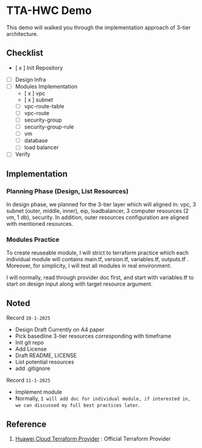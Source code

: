 # TTA-HWC Demo

This demo will walked you through the implementation approach of 3-tier architecture.

## Checklist

- [ x ] Init Repository
- [  ] Design Infra
- [  ] Modules Implementation
  - [ x ] vpc
  - [ x ] subnet
  - [  ] vpc-route-table
  - [  ] vpc-route
  - [  ] security-group
  - [  ] security-group-rule
  - [  ] vm
  - [  ] database
  - [  ] load balancer 
- [  ] Verify

## Implementation

### Planning Phase (Design, List Resources)

In design phase, we planned for the 3-tier layer which will aligned in:
vpc, 3 subnet (outer, middle, inner), eip, loadbalancer, 3 computer resources (2 vm, 1 db),
security. In addition, outer resources configuration are aligned with mentioned resources.

### Modules Practice

To create reuseable module, I will strict to terraform practice which each individual module will 
contains main.tf, version.tf, variables.tf, outputs.tf . Moreover, for simplicity, I will test all modules in real environment.

I will normally, read through provider doc first, and start with variables.tf to start on design input along with target resource argument.

## Noted
Record ``` 10-1-2025 ``` 
- Design Draft Currently on A4 paper
- Pick basedline 3-tier resources corresponding with timeframe
- Init git repo
- Add License
- Draft README, LICENSE
- List potential resources
- add .gitignore

Record ``` 11-1-2025 ```
- Implement module
- Normally, ```I will add doc for individual module, if interested in, we can discussed my full best practices later```.

## Reference

1. [Huawei Cloud Terraform Provider](https://registry.terraform.io/providers/huaweicloud/huaweicloud/latest/docs) : Official Terraform Provider